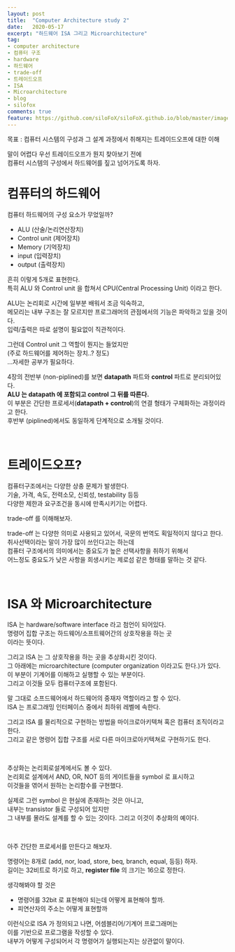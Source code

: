 ```yaml
---
layout: post
title:  "Computer Architecture study 2"
date:   2020-05-17
excerpt: "하드웨어 ISA 그리고 Microarchitecture"
tag:
- computer architecture
- 컴퓨터 구조
- hardware
- 하드웨어
- trade-off
- 트레이드오프
- ISA
- Microarchitecture
- blog
- silofox
comments: true
feature: https://github.com/siloFoX/siloFoX.github.io/blob/master/images/computer-architecture/computer-architecture-feature.jpg?raw=true
---
```


목표 : 컴퓨터 시스템의 구성과 그 설계 과정에서 취해지는 트레이드오프에 대한 이해

말이 어렵다 우선 트레이드오프가 뭔지 찾아보기 전에<br>
컴퓨터 시스템의 구성에서 하드웨어를 짚고 넘어가도록 하자.

# 컴퓨터의 하드웨어 

컴퓨터 하드웨어의 구성 요소가 무었일까?
- ALU (산술/논리연산장치)
- Control unit (제어장치)
- Memory (기억장치)
- input (입력장치)
- output (출력장치)

흔히 이렇게 5개로 표현한다.<br>
특히 ALU 와 Control unit 을 합쳐서 CPU(Central Processing Unit) 이라고 한다.

ALU는 논리회로 시간에 일부분 배워서 조금 익숙하고, <br>
메모리는 내부 구조는 잘 모르지만 프로그래머의 관점에서의 기능은 파악하고 있을 것이다.<br>
입력/출력은 따로 설명이 필요없이 직관적이다.

그런데 Control unit 그 역할이 뭔지는 들었지만<br>
(주로 하드웨어를 제어하는 장치..? 정도)<br>
...자세한 공부가 필요하다.

4장의 전반부 (non-piplined)를 보면 <b>datapath</b> 파트와 <b>control</b> 파트로 분리되어있다.<br>
<b>ALU 는 <b>datapath</b> 에 포함되고 <b>control</b> 그 뒤를 따른다.</b><br>
이 부분은 간단한 프로세서(<b>datapath + control</b>)의 연결 형태가 구체화하는 과정이라고 한다.<br>
후반부 (piplined)에서도 동일하게 단계적으로 소개될 것이다.

<br>

# 트레이드오프?

컴퓨터구조에서는 다양한 상충 문제가 발생한다.<br>
기술, 가격, 속도, 전력소모, 신뢰성, testability 등등<br>
다양한 제한과 요구조건을 동시에 만족시키기는 어렵다.

>
trade-off 를 이해해보자.
>
trade-off 는 다양한 의미로 사용되고 있어서, 국문의 번역도 획일적이지 않다고 한다.<br>
취사선택이라는 말이 가장 많이 쓰인다고는 하는데<br>
컴퓨터 구조에서의 의미에서는 중요도가 높은 선택사항을 취하기 위해서<br>
어느정도 중요도가 낮은 사항을 희생시키는 제로섬 같은 형태를 말하는 것 같다.
>

<br>

# ISA 와 Microarchitecture

ISA 는 hardware/software interface 라고 첨언이 되어있다.<br>
명령어 집합 구조는  하드웨어/소프트웨어간의 상호작용을 하는 곳<br>
이라는 뜻이다.

그리고 ISA 는 그 상호작용을 하는 곳을 추상화시킨 것이다.<br>
그 아래에는 microarchitecture (computer organization 이라고도 한다.)가 있다.
이 부분이 기계어를 이해하고 실행할 수 있는 부분이다. <br>
그리고 이것들 모두 컴퓨터구조에 포함된다.

>
말 그대로 소프드웨어에서 하드웨어의 중재자 역할이라고 할 수 있다.<br>
ISA 는 프로그래밍 인터페이스 중에서 최하위 레벨에 속한다.
>
그리고 ISA 를 물리적으로 구현하는 방법을 마이크로아키텍쳐 혹은 컴퓨터 조직이라고 한다.<br>
그리고 같은 명령어 집합 구조를 서로 다른 마이크로아키텍쳐로 구현하기도 한다.
>

<br>

추상화는 논리회로설계에서도 볼 수 있다.<br>
논리회로 설계에서 AND, OR, NOT 등의 게이트들을 symbol 로 표시하고<br>
이것들을 엮어서 원하는 논리함수를 구현했다.

실제로 그런 symbol 은 현실에 존재하는 것은 아니고,<br> 
내부는 transistor 들로 구성되어 있지만<br>
그 내부를 몰라도 설계를 할 수 있는 것이다. 그리고 이것이 추상화의 예이다.

<br>

아주 간단한 프로세서를 만든다고 해보자.

명령어는 8개로 (add, nor, load, store, beq, branch, equal, 등등) 하자.<br>
길이는 32비트로 하기로 하고, <b>register file</b> 의 크기는 16으로 정한다.

생각해봐야 할 것은
- 명령어를 32bit 로 표현해야 되는데 어떻게 표현해야 할까.
- 피연산자의 주소는 어떻게 표현할까

이런식으로 ISA 가 정의되고 나면, 어셈블리어/기계어 프로그래머는<br>
이를 기반으로 프로그램을 작성할 수 있다.<br>
내부가 어떻게 구성되어서 각 명령어가 실행되는지는 상관없이 말이다.